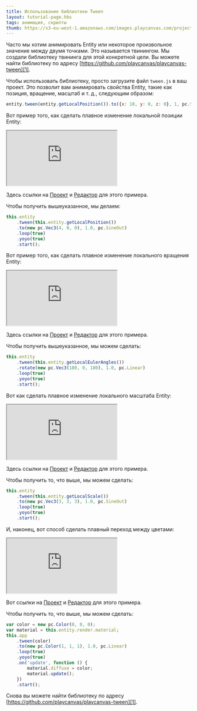 ```yaml
---
title: Использование библиотеки Tween
layout: tutorial-page.hbs
tags: анимация, скрипты
thumb: https://s3-eu-west-1.amazonaws.com/images.playcanvas.com/projects/12/452634/BDFB7E-image-75.jpg
---
```


Часто мы хотим анимировать Entity или некоторое произвольное значение между двумя точками. Это называется твинингом. Мы создали библиотеку твининга для этой конкретной цели. Вы можете найти библиотеку по адресу [https://github.com/playcanvas/playcanvas-tween][1].

Чтобы использовать библиотеку, просто загрузите файл `tween.js` в ваш проект. Это позволит вам анимировать свойства Entity, такие как позиция, вращение, масштаб и т. д., следующим образом:

```javascript
entity.tween(entity.getLocalPosition()).to({x: 10, y: 0, z: 0}, 1, pc.SineOut);
```

Вот пример того, как сделать плавное изменение локальной позиции Entity:

<iframe loading="lazy" src="https://playcanv.as/b/wEftzstB/" title="Использование библиотеки Tween"></iframe>

Здесь ссылки на [Проект][2] и [Редактор][3] для этого примера.

Чтобы получить вышеуказанное, мы делаем:

```javascript
this.entity
    .tween(this.entity.getLocalPosition())
    .to(new pc.Vec3(4, 0, 0), 1.0, pc.SineOut)
    .loop(true)
    .yoyo(true)
    .start();
```

Вот пример того, как сделать плавное изменение локального вращения Entity:

<iframe loading="lazy" src="https://playcanv.as/b/H8553dGa/" title="Tween Local Rotation"></iframe>

Здесь ссылки на [Проект][2] и [Редактор][4] для этого примера.

Чтобы получить вышеуказанное, мы можем сделать:

```javascript
this.entity
    .tween(this.entity.getLocalEulerAngles())
    .rotate(new pc.Vec3(180, 0, 180), 1.0, pc.Linear)
    .loop(true)
    .yoyo(true)
    .start();
```

Вот как сделать плавное изменение локального масштаба Entity:

<iframe loading="lazy" src="https://playcanv.as/b/ndTiHCpD/" title="Tween Local Scale"></iframe>

Здесь ссылки на [Проект][2] и [Редактор][5] для этого примера.

Чтобы получить то, что выше, мы можем сделать:

```javascript
this.entity
    .tween(this.entity.getLocalScale())
    .to(new pc.Vec3(3, 3, 3), 1.0, pc.SineOut)
    .loop(true)
    .yoyo(true)
    .start();
```

И, наконец, вот способ сделать плавный переход между цветами:

<iframe loading="lazy" src="https://playcanv.as/b/aoRYsYrc/" title="Tween Material Color"></iframe>

Вот ссылки на [Проект][2] и [Редактор][6] для этого примера.

Чтобы получить то, что выше, мы можем сделать:

```javascript
var color = new pc.Color(0, 0, 0);
var material = this.entity.render.material;
this.app
    .tween(color)
    .to(new pc.Color(1, 1, 1), 1.0, pc.Linear)
    .loop(true)
    .yoyo(true)
    .on('update', function () {
        material.diffuse = color;
        material.update();
    })
    .start();
```

Снова вы можете найти библиотеку по адресу [https://github.com/playcanvas/playcanvas-tween][1].

[1]: https://github.com/playcanvas/playcanvas-tween
[2]: https://playcanvas.com/project/452634/overview/using-the-tween-library
[3]: https://playcanvas.com/editor/scene/491504
[4]: https://playcanvas.com/editor/scene/491558
[5]: https://playcanvas.com/editor/scene/491585
[6]: https://playcanvas.com/editor/scene/491559

